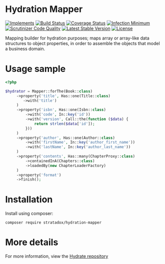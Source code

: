 # Hydration Mapper

[![Implements](https://img.shields.io/badge/interfaces-github-blue.svg)](https://github.com/Stratadox/HydrationMapperContracts)
[![Build Status](https://travis-ci.org/Stratadox/HydrationMapper.svg?branch=master)](https://travis-ci.org/Stratadox/HydrationMapper)
[![Coverage Status](https://coveralls.io/repos/github/Stratadox/HydrationMapper/badge.svg?branch=master)](https://coveralls.io/github/Stratadox/HydrationMapper?branch=master)
[![Infection Minimum](https://img.shields.io/badge/msi-100-brightgreen.svg)](https://travis-ci.org/Stratadox/HydrationMapping)
[![Scrutinizer Code Quality](https://scrutinizer-ci.com/g/Stratadox/HydrationMapper/badges/quality-score.png?b=master)](https://scrutinizer-ci.com/g/Stratadox/HydrationMapper/?branch=master)
[![Latest Stable Version](https://poser.pugx.org/stratadox/hydration-mapper/v/stable)](https://packagist.org/packages/stratadox/hydration-mapper)
[![License](https://poser.pugx.org/stratadox/hydration-mapper/license)](https://packagist.org/packages/stratadox/hydration-mapper)

Mapping builder for hydration purposes; maps array or array-like data structures to 
object properties, in order to assemble the objects that model a business domain.

# Usage sample

```php
<?php

$hydrator = Mapper::forThe(Book::class)
     ->property('title', Has::one(Title::class)
        ->with('title')
     )
     ->property('isbn', Has::one(Isbn::class)
         ->with('code', In::key('id'))
         ->with('version', Call::the(function ($data) {
             return strlen($data['id']);
         }))
     )
     ->property('author', Has::one(Author::class)
         ->with('firstName', In::key('author_first_name'))
         ->with('lastName', In::key('author_last_name'))
     )
     ->property('contents', Has::many(ChapterProxy::class)
         ->containedInA(Chapters::class)
         ->loadedBy(new ChapterLoaderFactory)
     )
     ->property('format')
     ->finish();

```

# Installation

Install using composer:

`composer require stratadox/hydration-mapper`


# More details

For more information, view the [Hydrate repository](https://github.com/Stratadox/Hydrate)
